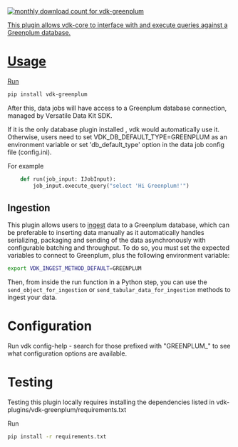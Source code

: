 <a href="https://pypistats.org/packages/vdk-greenplum" alt="Monthly Downloads">
        <img src="https://img.shields.io/pypi/dm/vdk-greenplum.svg" alt="monthly download count for vdk-greenplum">

This plugin allows vdk-core to interface with and execute queries against a Greenplum database.

# Usage

Run
```bash
pip install vdk-greenplum
```

After this, data jobs will have access to a Greenplum database connection, managed by Versatile Data Kit SDK.

If it is the only database plugin installed , vdk would automatically use it.
Otherwise, users need to set VDK_DB_DEFAULT_TYPE=GREENPLUM as an environment variable or set 'db_default_type' option in the data job config file (config.ini).

For example

```python
    def run(job_input: IJobInput):
        job_input.execute_query("select 'Hi Greenplum!'")
```

## Ingestion

This plugin allows users to [ingest](https://github.com/vmware/versatile-data-kit/blob/main/projects/vdk-core/src/vdk/api/job_input.py#L90) data to a Greenplum database,
which can be preferable to inserting data manually as it automatically handles serializing, packaging and sending of the data asynchronously with configurable batching and throughput.
To do so, you must set the expected variables to connect to Greenplum, plus the following environment variable:
```sh
export VDK_INGEST_METHOD_DEFAULT=GREENPLUM
```

Then, from inside the run function in a Python step, you can use the `send_object_for_ingestion` or `send_tabular_data_for_ingestion` methods to ingest your data.

# Configuration

Run vdk config-help - search for those prefixed with "GREENPLUM_" to see what configuration options are available.

# Testing

Testing this plugin locally requires installing the dependencies listed in vdk-plugins/vdk-greenplum/requirements.txt

Run
```bash
pip install -r requirements.txt
```
